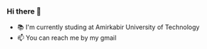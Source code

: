 ### Hi there 👋
- 📚 I'm currently studing at Amirkabir University of Technology
- 📫 You can reach me by my gmail
<!--
**mahvash-siavashpour/mahvash-siavashpour** is a ✨ _special_ ✨ repository because its `README.md` (this file) appears on your GitHub profile.

